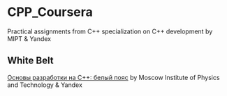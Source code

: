 # CPP_Coursera
Practical assignments from C++ specialization on C++ development by MIPT & Yandex

## White Belt
[Основы разработки на C++: белый пояс](https://www.coursera.org/learn/c-plus-plus-white/) by Moscow Institute of Physics and Technology & Yandex
